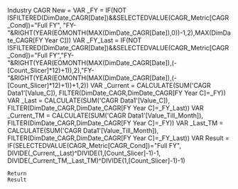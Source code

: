 Industry CAGR New =
    VAR _FY =
        IF(NOT ISFILTERED(DimDate_CAGR[Date])&&SELECTEDVALUE(CAGR_Metric[CAGR_Cond])="Full FY",
        "FY-"&RIGHT(YEAR(EOMONTH(MAX(DimDate_CAGR[Date]),0))-1,2),MAX(DimDate_CAGR[FY Year C]))
    VAR _FY_Last =
        IF(NOT ISFILTERED(DimDate_CAGR[Date])&&SELECTEDVALUE(CAGR_Metric[CAGR_Cond])="Full FY","FY-"&RIGHT(YEAR(EOMONTH(MAX(DimDate_CAGR[Date]),(-[Count_Slicer]*12)+1)),2),"FY-"&RIGHT(YEAR(EOMONTH(MAX(DimDate_CAGR[Date]),(-[Count_Slicer]*12)+1))+1,2))
    VAR _Current = CALCULATE(SUM('CAGR Data1'[Value_C]),
                   FILTER(DimDate_CAGR,DimDate_CAGR[FY Year C]=_FY))
    VAR _Last = CALCULATE(SUM('CAGR Data1'[Value_C]),
                FILTER(DimDate_CAGR,DimDate_CAGR[FY Year C]=_FY_Last))
    VAR _Current_TM = CALCULATE(SUM('CAGR Data1'[Value_Till_Month]),
                      FILTER(DimDate_CAGR,DimDate_CAGR[FY Year C]=_FY))
    VAR _Last_TM = CALCULATE(SUM('CAGR Data1'[Value_Till_Month]),
                   FILTER(DimDate_CAGR,DimDate_CAGR[FY Year C]=_FY_Last))
    VAR Result = IF(SELECTEDVALUE(CAGR_Metric[CAGR_Cond])="Full FY",
    DIVIDE(_Current,_Last)^DIVIDE(1,[Count_Slicer]-1)-1,
    DIVIDE(_Current_TM,_Last_TM)^DIVIDE(1,[Count_Slicer]-1)-1)
 
    Return
    Result
